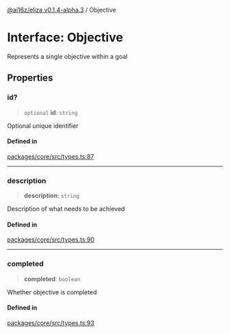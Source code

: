 [@ai16z/eliza v0.1.4-alpha.3](../index.md) / Objective

# Interface: Objective

Represents a single objective within a goal

## Properties

### id?

> `optional` **id**: `string`

Optional unique identifier

#### Defined in

[packages/core/src/types.ts:87](https://github.com/ai16z/eliza/blob/main/packages/core/src/types.ts#L87)

---

### description

> **description**: `string`

Description of what needs to be achieved

#### Defined in

[packages/core/src/types.ts:90](https://github.com/ai16z/eliza/blob/main/packages/core/src/types.ts#L90)

---

### completed

> **completed**: `boolean`

Whether objective is completed

#### Defined in

[packages/core/src/types.ts:93](https://github.com/ai16z/eliza/blob/main/packages/core/src/types.ts#L93)
